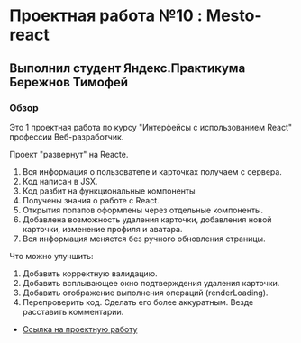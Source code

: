 
# Проектная работа №10 : Mesto-react
## Выполнил студент Яндекс.Практикума Бережнов Тимофей

### Обзор

Это 1 проектная работа по  курсу "Интерфейсы с использованием React"  профессии Веб-разработчик.

Проект "развернут" на Reacte. 

1. Вся информация о пользователе и карточках получаем с сервера. 
2. Код написан в JSX.
3. Код разбит на функциональные компоненты
4. Получены знания о работе с React.
5. Открытия попапов оформлены через отдельные компоненты.
6. Добавлена возможность удаления карточки, добавления новой карточки, изменение профиля и аватара.
7. Вся информация меняется без ручного обновления страницы.

Что можно улучшить:
1. Добавить корректную валидацию.
2. Добавить всплывающее окно подтверждения удаления карточки.
3. Добавить отображение выполнения операций (renderLoading).
4. Перепроверить код. Сделать его более аккуратным. Везде расставить комментарии.




* [Ссылка на проектную работу](https://timofeus91.github.io/mesto-react/)

